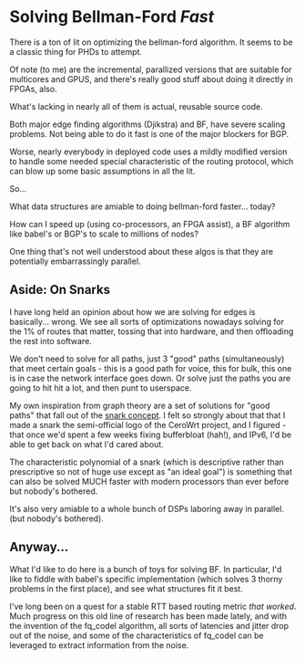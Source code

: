 # Solving Bellman-Ford *Fast*

There is a ton of lit on optimizing the bellman-ford algorithm. It
seems to be a classic thing for PHDs to attempt.

Of note (to me) are the incremental,
parallized versions that are suitable for multicores and GPUS, and
there's really good stuff about doing it directly in FPGAs, also.

What's lacking in nearly all of them is actual, reusable source code.

Both major edge finding algorithms (Djikstra) and BF, have severe scaling
problems. Not being able to do it fast is one of the major blockers for 
BGP.

Worse, nearly everybody in deployed code uses a mildly modified version
to handle some needed special characteristic of the routing protocol,
which can blow up some basic assumptions in all the lit.

So...

What data structures are amiable to doing bellman-ford faster... today?

How can I speed up (using co-processors, an FPGA assist), a BF algorithm
like babel's or BGP's to scale to millions of nodes?

One thing that's not well understood about these algos is that they are
potentially embarrassingly parallel.

## Aside: On Snarks

I have long held an opinion about how we are solving for edges is basically...
wrong. We see all sorts of optimizations nowadays solving for the 1% of
routes that matter, tossing that into hardware, and then offloading the rest
into software.

We don't need to solve for all paths, just 3 "good" paths (simultaneously) that meet certain goals - this is a good path for voice, this for bulk, this one is in case the network interface goes down. Or solve just the paths you are going to hit hit a lot, and then punt to userspace.

My own inspiration from graph theory are a set of solutions for
"good paths" that fall out of the [snark concept](https://en.wikipedia.org/wiki/Blanu%C5%A1a_snarks). I felt so strongly about that that I made a snark the
semi-official logo of the CeroWrt project, and I figured - that once we'd
spent a few weeks fixing bufferbloat (hah!), and IPv6, I'd be able to get back
on what I'd cared about.

The characteristic polynomial of a snark (which is descriptive rather than
prescriptive so not of huge use except as "an ideal goal") is something that
can also be solved MUCH faster with modern processors than ever before
but nobody's bothered.

It's also very amiable to a whole bunch of DSPs laboring away in
parallel. (but nobody's bothered).

## Anyway...

What I'd like to do here is a bunch of toys for solving BF. In particular,
I'd like to fiddle with babel's specific implementation (which solves 3
thorny problems in the first place), and see what structures fit it best.

I've long been on a quest for a stable RTT based routing metric *that worked*.
Much progress on this old line of research has been made lately, and with the
invention of the fq_codel algorithm, all sorts of latencies and jitter drop
out of the noise, and some of the characteristics of fq_codel can be
leveraged to extract information from the noise.

